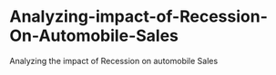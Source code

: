 # Analyzing-impact-of-Recession-On-Automobile-Sales
Analyzing the impact of Recession on automobile Sales
